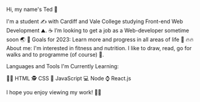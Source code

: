 Hi, my name's Ted 👋

I'm a student ✍ with Cardiff and Vale College studying Front-end Web Development ⛰️. 
☕ I’m looking to get a job as a Web-developer sometime soon 🌏 
🥅 Goals for 2023: Learn more and progress in all areas of life 🚀 
🔥🔥 About me: I'm interested in fitness and nutrition. I like to draw, read, go for walks and to programme (of course) 🐢​.

Languages and Tools I'm Currently Learning:

🙆‍♂️ HTML 🕵️ CSS 🎈 JavaScript 💻 Node ⌚ React.js

I hope you enjoy viewing my work! 🎉🎊
